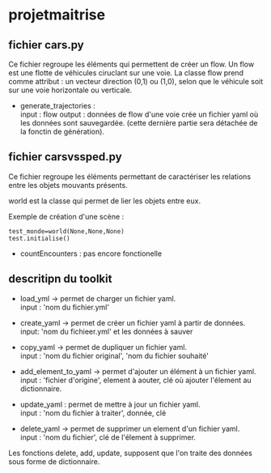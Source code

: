 # projetmaitrise

## fichier cars.py

Ce fichier regroupe les éléments qui permettent de créer un flow. Un flow 
est une flotte de véhicules ciruclant sur une voie.
La classe flow prend comme attribut : un vecteur direction (0,1) ou (1,0), selon que le véhicule soit sur une voie horizontale ou verticale.  

* generate_trajectories :  
input : flow
output : données de flow d'une voie
crée un fichier yaml où les données sont sauvegardée. (cette dernière partie sera détachée de la fonctin de génération).

## fichier carsvssped.py

Ce fichier regroupe les éléments permettant de caractériser les relations entre les objets mouvants présents. 

world est la classe qui permet de lier les objets entre eux. 

Exemple de création d'une scène : 
```
test_monde=world(None,None,None)
test.initialise()
```
* countEncounters : pas encore fonctionelle
## descritipn du toolkit

* load_yml -> permet de charger un fichier yaml.  
input : 'nom du fichier.yml'

* create_yaml -> permet de créer un fichier yaml à partir de données.  
input: 'nom du fichieer.yml' et les données à sauver

* copy_yaml -> permet de dupliquer un fichier yaml.  
input : 'nom du fichier original', 'nom du fichier souhaité'

* add_element_to_yaml -> permet d'ajouter un élément à un fichier yaml.  
input : 'fichier d'origine', element à aouter, clé où ajouter l'élement au dictionnaire.

* update_yaml : permet de mettre à jour un fichier yaml.  
input : 'nom du fichier à traiter', donnée, clé

* delete_yaml -> permet de supprimer un element d'un fichier yaml.  
input : 'nom du fichier', clé de l'élement à supprimer. 

Les fonctions delete, add, update, supposent que l'on traite des données sous forme de dictionnaire. 
